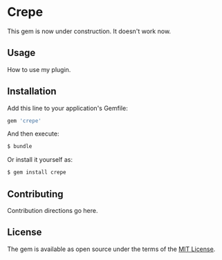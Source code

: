 # Crepe

This gem is now under construction. It doesn't work now.

## Usage

How to use my plugin.

## Installation
Add this line to your application's Gemfile:

```ruby
gem 'crepe'
```

And then execute:
```bash
$ bundle
```

Or install it yourself as:
```bash
$ gem install crepe
```

## Contributing
Contribution directions go here.

## License
The gem is available as open source under the terms of the [MIT License](http://opensource.org/licenses/MIT).
